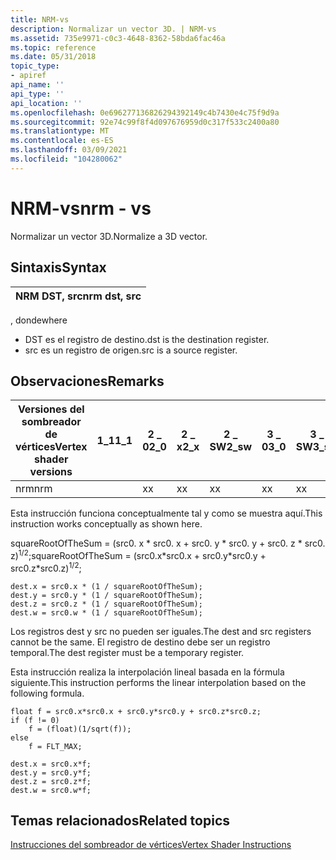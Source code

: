 ```yaml
---
title: NRM-vs
description: Normalizar un vector 3D. | NRM-vs
ms.assetid: 735e9971-c0c3-4648-8362-58bda6fac46a
ms.topic: reference
ms.date: 05/31/2018
topic_type:
- apiref
api_name: ''
api_type: ''
api_location: ''
ms.openlocfilehash: 0e696277136826294392149c4b7430e4c75f9d9a
ms.sourcegitcommit: 92e74c99f8f4d097676959d0c317f533c2400a80
ms.translationtype: MT
ms.contentlocale: es-ES
ms.lasthandoff: 03/09/2021
ms.locfileid: "104280062"
---
```

# <a name="nrm---vs"></a><span data-ttu-id="ea332-104">NRM-vs</span><span class="sxs-lookup"><span data-stu-id="ea332-104">nrm - vs</span></span>

<span data-ttu-id="ea332-105">Normalizar un vector 3D.</span><span class="sxs-lookup"><span data-stu-id="ea332-105">Normalize a 3D vector.</span></span>

## <a name="syntax"></a><span data-ttu-id="ea332-106">Sintaxis</span><span class="sxs-lookup"><span data-stu-id="ea332-106">Syntax</span></span>



| <span data-ttu-id="ea332-107">NRM DST, src</span><span class="sxs-lookup"><span data-stu-id="ea332-107">nrm dst, src</span></span> |
|--------------|



 

<span data-ttu-id="ea332-108">, donde</span><span class="sxs-lookup"><span data-stu-id="ea332-108">where</span></span>

-   <span data-ttu-id="ea332-109">DST es el registro de destino.</span><span class="sxs-lookup"><span data-stu-id="ea332-109">dst is the destination register.</span></span>
-   <span data-ttu-id="ea332-110">src es un registro de origen.</span><span class="sxs-lookup"><span data-stu-id="ea332-110">src is a source register.</span></span>

## <a name="remarks"></a><span data-ttu-id="ea332-111">Observaciones</span><span class="sxs-lookup"><span data-stu-id="ea332-111">Remarks</span></span>



| <span data-ttu-id="ea332-112">Versiones del sombreador de vértices</span><span class="sxs-lookup"><span data-stu-id="ea332-112">Vertex shader versions</span></span> | <span data-ttu-id="ea332-113">1\_1</span><span class="sxs-lookup"><span data-stu-id="ea332-113">1\_1</span></span> | <span data-ttu-id="ea332-114">2 \_ 0</span><span class="sxs-lookup"><span data-stu-id="ea332-114">2\_0</span></span> | <span data-ttu-id="ea332-115">2 \_ x</span><span class="sxs-lookup"><span data-stu-id="ea332-115">2\_x</span></span> | <span data-ttu-id="ea332-116">2 \_ SW</span><span class="sxs-lookup"><span data-stu-id="ea332-116">2\_sw</span></span> | <span data-ttu-id="ea332-117">3 \_ 0</span><span class="sxs-lookup"><span data-stu-id="ea332-117">3\_0</span></span> | <span data-ttu-id="ea332-118">3 \_ SW</span><span class="sxs-lookup"><span data-stu-id="ea332-118">3\_sw</span></span> |
|------------------------|------|------|------|-------|------|-------|
| <span data-ttu-id="ea332-119">nrm</span><span class="sxs-lookup"><span data-stu-id="ea332-119">nrm</span></span>                    |      | <span data-ttu-id="ea332-120">x</span><span class="sxs-lookup"><span data-stu-id="ea332-120">x</span></span>    | <span data-ttu-id="ea332-121">x</span><span class="sxs-lookup"><span data-stu-id="ea332-121">x</span></span>    | <span data-ttu-id="ea332-122">x</span><span class="sxs-lookup"><span data-stu-id="ea332-122">x</span></span>     | <span data-ttu-id="ea332-123">x</span><span class="sxs-lookup"><span data-stu-id="ea332-123">x</span></span>    | <span data-ttu-id="ea332-124">x</span><span class="sxs-lookup"><span data-stu-id="ea332-124">x</span></span>     |



 

<span data-ttu-id="ea332-125">Esta instrucción funciona conceptualmente tal y como se muestra aquí.</span><span class="sxs-lookup"><span data-stu-id="ea332-125">This instruction works conceptually as shown here.</span></span>

<span data-ttu-id="ea332-126">squareRootOfTheSum = (src0. x \* src0. x + src0. y \* src0. y + src0. z \* src0. z)<sup>1/2</sup>;</span><span class="sxs-lookup"><span data-stu-id="ea332-126">squareRootOfTheSum = (src0.x\*src0.x + src0.y\*src0.y + src0.z\*src0.z)<sup>1/2</sup>;</span></span>


```
dest.x = src0.x * (1 / squareRootOfTheSum);
dest.y = src0.y * (1 / squareRootOfTheSum);
dest.z = src0.z * (1 / squareRootOfTheSum);
dest.w = src0.w * (1 / squareRootOfTheSum);
```



<span data-ttu-id="ea332-127">Los registros dest y src no pueden ser iguales.</span><span class="sxs-lookup"><span data-stu-id="ea332-127">The dest and src registers cannot be the same.</span></span> <span data-ttu-id="ea332-128">El registro de destino debe ser un registro temporal.</span><span class="sxs-lookup"><span data-stu-id="ea332-128">The dest register must be a temporary register.</span></span>

<span data-ttu-id="ea332-129">Esta instrucción realiza la interpolación lineal basada en la fórmula siguiente.</span><span class="sxs-lookup"><span data-stu-id="ea332-129">This instruction performs the linear interpolation based on the following formula.</span></span>


```
float f = src0.x*src0.x + src0.y*src0.y + src0.z*src0.z;
if (f != 0)
    f = (float)(1/sqrt(f));
else
    f = FLT_MAX;

dest.x = src0.x*f;
dest.y = src0.y*f;
dest.z = src0.z*f;
dest.w = src0.w*f;
```



## <a name="related-topics"></a><span data-ttu-id="ea332-130">Temas relacionados</span><span class="sxs-lookup"><span data-stu-id="ea332-130">Related topics</span></span>

<dl> <dt>

[<span data-ttu-id="ea332-131">Instrucciones del sombreador de vértices</span><span class="sxs-lookup"><span data-stu-id="ea332-131">Vertex Shader Instructions</span></span>](dx9-graphics-reference-asm-vs-instructions.md)
</dt> </dl>

 

 




